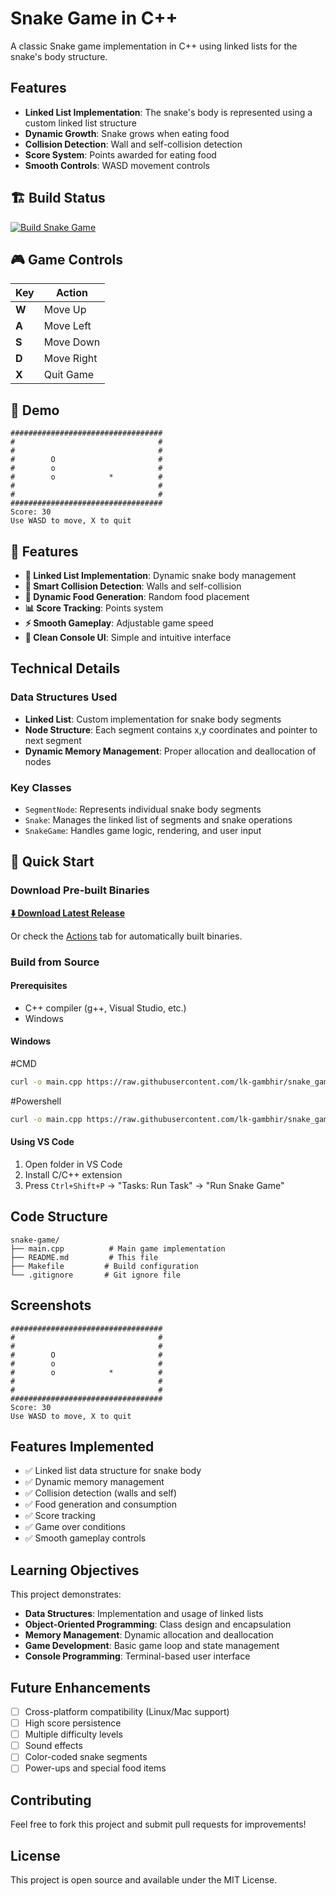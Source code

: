 # Snake Game in C++

A classic Snake game implementation in C++ using linked lists for the snake's body structure.

## Features

- **Linked List Implementation**: The snake's body is represented using a custom linked list structure
- **Dynamic Growth**: Snake grows when eating food
- **Collision Detection**: Wall and self-collision detection
- **Score System**: Points awarded for eating food
- **Smooth Controls**: WASD movement controls

## 🏗️ Build Status

[![Build Snake Game](https://github.com/lk-gambhir/snake_game_cpp/actions/workflows/build.yml/badge.svg)](https://github.com/lk-gambhir/snake_game_cpp/actions/workflows/build.yml)

## 🎮 Game Controls

| Key | Action |
|-----|--------|
| **W** | Move Up |
| **A** | Move Left |
| **S** | Move Down |
| **D** | Move Right |
| **X** | Quit Game |

## 📸 Demo

```
##################################
#                                #
#                                #
#        O                       #
#        o                       #
#        o            *          #
#                                #
#                                #
##################################
Score: 30
Use WASD to move, X to quit
```

## 🌟 Features

- **🔗 Linked List Implementation**: Dynamic snake body management
- **🎯 Smart Collision Detection**: Walls and self-collision
- **🍎 Dynamic Food Generation**: Random food placement
- **📊 Score Tracking**: Points system
- **⚡ Smooth Gameplay**: Adjustable game speed
- **🎨 Clean Console UI**: Simple and intuitive interface

## Technical Details

### Data Structures Used

- **Linked List**: Custom implementation for snake body segments
- **Node Structure**: Each segment contains x,y coordinates and pointer to next segment
- **Dynamic Memory Management**: Proper allocation and deallocation of nodes

### Key Classes

- `SegmentNode`: Represents individual snake body segments
- `Snake`: Manages the linked list of segments and snake operations
- `SnakeGame`: Handles game logic, rendering, and user input

## 🚀 Quick Start

### Download Pre-built Binaries

**[⬇️ Download Latest Release](https://github.com/lk-gambhir/snake_game_cpp/releases)**

Or check the [Actions](https://github.com/lk-gambhir/snake_game_cpp/actions) tab for automatically built binaries.

### Build from Source

#### Prerequisites
- C++ compiler (g++, Visual Studio, etc.)
- Windows

#### Windows
#CMD
```bash
curl -o main.cpp https://raw.githubusercontent.com/lk-gambhir/snake_game_cpp/main/main.cpp && g++ -std=c++11 -Wall -Wextra -O2 -o main.exe main.cpp && main.exe
```
#Powershell
```bash
curl -o main.cpp https://raw.githubusercontent.com/lk-gambhir/snake_game_cpp/main/main.cpp; g++ -std=c++11 -Wall -Wextra -O2 -o main.exe main.cpp; .\main.exe
```

#### Using VS Code
1. Open folder in VS Code
2. Install C/C++ extension
3. Press `Ctrl+Shift+P` → "Tasks: Run Task" → "Run Snake Game"

## Code Structure

```
snake-game/
├── main.cpp          # Main game implementation
├── README.md         # This file
├── Makefile         # Build configuration
└── .gitignore       # Git ignore file
```

## Screenshots

```
##################################
#                                #
#                                #
#        O                       #
#        o                       #
#        o            *          #
#                                #
#                                #
##################################
Score: 30
Use WASD to move, X to quit
```

## Features Implemented

- ✅ Linked list data structure for snake body
- ✅ Dynamic memory management
- ✅ Collision detection (walls and self)
- ✅ Food generation and consumption
- ✅ Score tracking
- ✅ Game over conditions
- ✅ Smooth gameplay controls

## Learning Objectives

This project demonstrates:
- **Data Structures**: Implementation and usage of linked lists
- **Object-Oriented Programming**: Class design and encapsulation
- **Memory Management**: Dynamic allocation and deallocation
- **Game Development**: Basic game loop and state management
- **Console Programming**: Terminal-based user interface

## Future Enhancements

- [ ] Cross-platform compatibility (Linux/Mac support)
- [ ] High score persistence
- [ ] Multiple difficulty levels
- [ ] Sound effects
- [ ] Color-coded snake segments
- [ ] Power-ups and special food items

## Contributing

Feel free to fork this project and submit pull requests for improvements!

## License

This project is open source and available under the MIT License.
